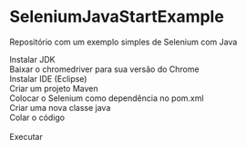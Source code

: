# SeleniumJavaStartExample
Repositório com um exemplo simples de Selenium com Java

Instalar JDK<br />
Baixar o chromedriver para sua versão do Chrome<br />
Instalar IDE (Eclipse)<br />
Criar um projeto Maven<br />
Colocar o Selenium como dependência no pom.xml<br />
Criar uma nova classe java<br />
Colar o código<br /><br />
Executar<br />
